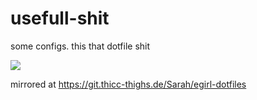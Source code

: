 # usefull-shit

some configs. this that dotfile shit

![](https://i.imgur.com/QjNaln0.jpg)

mirrored at https://git.thicc-thighs.de/Sarah/egirl-dotfiles
